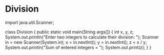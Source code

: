 # Division

import java.util.Scanner;
 
class Division
{
   public static void main(String args[])
   {
      int x, y, z;
      System.out.println("Enter two integers to calculate their division: ");
      Scanner in = new Scanner(System.in);
      x = in.nextInt();
      y = in.nextInt();
      z = x / y;
      System.out.println("Sum of entered integers = ");
      System.out.print(z);
   }
}
